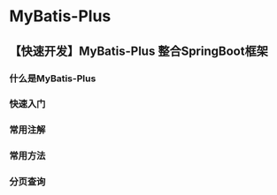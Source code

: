 # MyBatis-Plus

## 【快速开发】MyBatis-Plus 整合SpringBoot框架

### 什么是MyBatis-Plus









### 快速入门









### 常用注解









### 常用方法







### 分页查询





